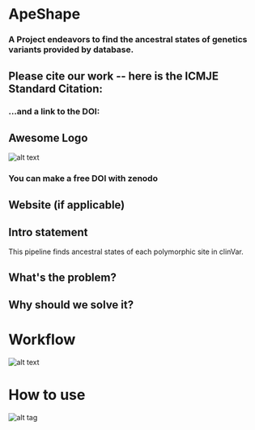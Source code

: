# ApeShape
### A Project endeavors to find the ancestral states of genetics variants provided by database.

## Please cite our work -- here is the ICMJE Standard Citation:
### ...and a link to the DOI:
## Awesome Logo
![alt text](https://socalhack2018.slack.com/files/U8JTH8HDX/F8RKE6N4U/gor.png)
### You can make a free DOI with zenodo <link>
## Website (if applicable)
## Intro statement
This pipeline finds ancestral states of each polymorphic site in clinVar.
## What's the problem?
## Why should we solve it?
# Workflow
![alt text](https://files.slack.com/files-pri/T8EBKCE6Q-F8SMJHEG7/workflow.png)

# How to use <this software>
![alt tag](https://socalhack2018.slack.com/messages/C8H3T34BG/details/)
  
